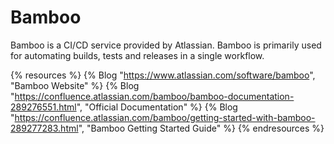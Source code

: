 # Bamboo

Bamboo is a CI/CD service provided by Atlassian. Bamboo is primarily used for automating builds, tests and releases in a single workflow.

{% resources %}
  {% Blog "https://www.atlassian.com/software/bamboo", "Bamboo Website" %}
  {% Blog "https://confluence.atlassian.com/bamboo/bamboo-documentation-289276551.html", "Official Documentation" %}
  {% Blog "https://confluence.atlassian.com/bamboo/getting-started-with-bamboo-289277283.html", "Bamboo Getting Started Guide" %}
{% endresources %}
